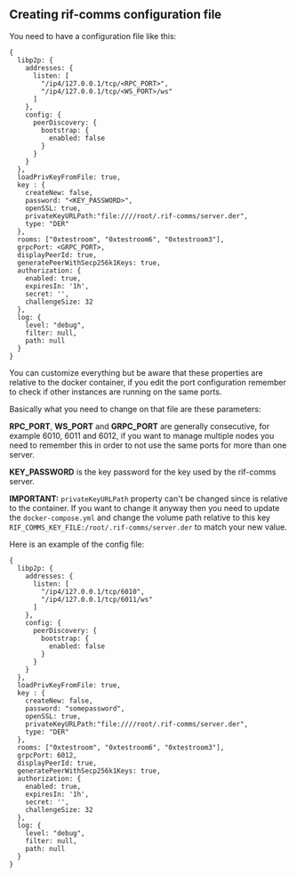 ## Creating rif-comms configuration file

You need to have a configuration file like this:

```json5
{
  libp2p: {
    addresses: {
      listen: [
        "/ip4/127.0.0.1/tcp/<RPC_PORT>",
        "/ip4/127.0.0.1/tcp/<WS_PORT>/ws"
      ]
    },
    config: {
      peerDiscovery: {
        bootstrap: {
          enabled: false
        }
      }
    }
  },
  loadPrivKeyFromFile: true,
  key : {
    createNew: false,
    password: "<KEY_PASSWORD>",
    openSSL: true,
    privateKeyURLPath:"file:////root/.rif-comms/server.der",
    type: "DER"
  },
  rooms: ["0xtestroom", "0xtestroom6", "0xtestroom3"],
  grpcPort: <GRPC_PORT>,
  displayPeerId: true,
  generatePeerWithSecp256k1Keys: true,
  authorization: {
    enabled: true,
    expiresIn: '1h',
    secret: '',
    challengeSize: 32
  },
  log: {
    level: "debug",
    filter: null,
    path: null
  }
}
```

You can customize everything but be aware that these properties are relative to the docker container, if
you edit the port configuration remember to check if other instances are running on the same ports.

Basically what you need to change on that file are these parameters:

**RPC_PORT**, **WS_PORT** and **GRPC_PORT** are generally consecutive, for example 6010, 6011 and 6012, if you want to manage multiple
nodes you need to remember this in order to not use the same ports for more than one server.

**KEY_PASSWORD** is the key password for the key used by the rif-comms server.

**IMPORTANT:** `privateKeyURLPath` property can't be changed since is relative to the container. If you want to change it anyway then 
you need to update the `docker-compose.yml` and change the volume path relative to this key `RIF_COMMS_KEY_FILE:/root/.rif-comms/server.der`
to match your new value.

Here is an example of the config file:

```json5
{
  libp2p: {
    addresses: {
      listen: [
        "/ip4/127.0.0.1/tcp/6010",
        "/ip4/127.0.0.1/tcp/6011/ws"
      ]
    },
    config: {
      peerDiscovery: {
        bootstrap: {
          enabled: false
        }
      }
    }
  },
  loadPrivKeyFromFile: true,
  key : {
    createNew: false,
    password: "somepassword",
    openSSL: true,
    privateKeyURLPath:"file:////root/.rif-comms/server.der",
    type: "DER"
  },
  rooms: ["0xtestroom", "0xtestroom6", "0xtestroom3"],
  grpcPort: 6012,
  displayPeerId: true,
  generatePeerWithSecp256k1Keys: true,
  authorization: {
    enabled: true,
    expiresIn: '1h',
    secret: '',
    challengeSize: 32
  },
  log: {
    level: "debug",
    filter: null,
    path: null
  }
}
```